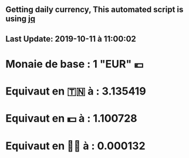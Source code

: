 ## Getting daily currency, This automated script is using [jq](https://stedolan.github.io/jq/)
## Last Update:  2019-10-11 à 11:00:02
 # Monaie de base : 1 "EUR" 💶 
 # Equivaut en 🇹🇳 à :  3.135419 
 # Equivaut en 💵 à : 1.100728
 # Equivaut en 🐱‍💻 à :  0.000132

